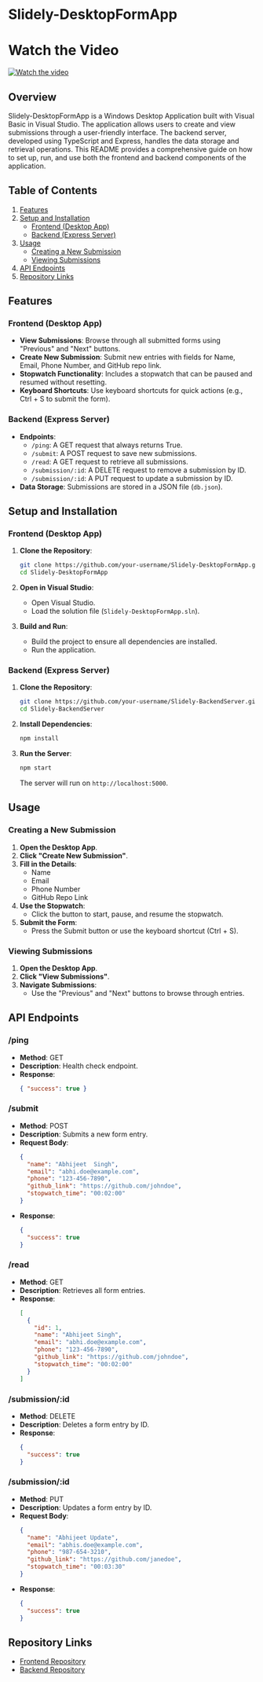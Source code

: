 
# Slidely-DesktopFormApp

# Watch the Video
[![Watch the video](https://img.youtube.com/vi/vVRWyiCwFwU/maxresdefault.jpg)](https://youtu.be/vVRWyiCwFwU)

## Overview

Slidely-DesktopFormApp is a Windows Desktop Application built with Visual Basic in Visual Studio. The application allows users to create and view submissions through a user-friendly interface. The backend server, developed using TypeScript and Express, handles the data storage and retrieval operations. This README provides a comprehensive guide on how to set up, run, and use both the frontend and backend components of the application.

## Table of Contents

1. [Features](#features)
2. [Setup and Installation](#setup-and-installation)
    - [Frontend (Desktop App)](#frontend-desktop-app)
    - [Backend (Express Server)](#backend-express-server)
3. [Usage](#usage)
    - [Creating a New Submission](#creating-a-new-submission)
    - [Viewing Submissions](#viewing-submissions)
4. [API Endpoints](#api-endpoints)
5. [Repository Links](#repository-links)

## Features

### Frontend (Desktop App)

- **View Submissions**: Browse through all submitted forms using "Previous" and "Next" buttons.
- **Create New Submission**: Submit new entries with fields for Name, Email, Phone Number, and GitHub repo link.
- **Stopwatch Functionality**: Includes a stopwatch that can be paused and resumed without resetting.
- **Keyboard Shortcuts**: Use keyboard shortcuts for quick actions (e.g., Ctrl + S to submit the form).

### Backend (Express Server)

- **Endpoints**:
  - `/ping`: A GET request that always returns True.
  - `/submit`: A POST request to save new submissions.
  - `/read`: A GET request to retrieve all submissions.
  - `/submission/:id`: A DELETE request to remove a submission by ID.
  - `/submission/:id`: A PUT request to update a submission by ID.
- **Data Storage**: Submissions are stored in a JSON file (`db.json`).

## Setup and Installation

### Frontend (Desktop App)

1. **Clone the Repository**:
   ```sh
   git clone https://github.com/your-username/Slidely-DesktopFormApp.git
   cd Slidely-DesktopFormApp
   ```

2. **Open in Visual Studio**:
   - Open Visual Studio.
   - Load the solution file (`Slidely-DesktopFormApp.sln`).

3. **Build and Run**:
   - Build the project to ensure all dependencies are installed.
   - Run the application.

### Backend (Express Server)

1. **Clone the Repository**:
   ```sh
   git clone https://github.com/your-username/Slidely-BackendServer.git
   cd Slidely-BackendServer
   ```

2. **Install Dependencies**:
   ```sh
   npm install
   ```

3. **Run the Server**:
   ```sh
   npm start
   ```
   The server will run on `http://localhost:5000`.

## Usage

### Creating a New Submission

1. **Open the Desktop App**.
2. **Click "Create New Submission"**.
3. **Fill in the Details**:
   - Name
   - Email
   - Phone Number
   - GitHub Repo Link
4. **Use the Stopwatch**:
   - Click the button to start, pause, and resume the stopwatch.
5. **Submit the Form**:
   - Press the Submit button or use the keyboard shortcut (Ctrl + S).

### Viewing Submissions

1. **Open the Desktop App**.
2. **Click "View Submissions"**.
3. **Navigate Submissions**:
   - Use the "Previous" and "Next" buttons to browse through entries.

## API Endpoints

### /ping

- **Method**: GET
- **Description**: Health check endpoint.
- **Response**: 
  ```json
  { "success": true }
  ```

### /submit

- **Method**: POST
- **Description**: Submits a new form entry.
- **Request Body**:
  ```json
  {
    "name": "Abhijeet  Singh",
    "email": "abhi.doe@example.com",
    "phone": "123-456-7890",
    "github_link": "https://github.com/johndoe",
    "stopwatch_time": "00:02:00"
  }
  ```
- **Response**: 
  ```json
  {
    "success": true
  }
  ```

### /read

- **Method**: GET
- **Description**: Retrieves all form entries.
- **Response**:
  ```json
  [
    {
      "id": 1,
      "name": "Abhijeet Singh",
      "email": "abhi.doe@example.com",
      "phone": "123-456-7890",
      "github_link": "https://github.com/johndoe",
      "stopwatch_time": "00:02:00"
    }
  ]
  ```

### /submission/:id

- **Method**: DELETE
- **Description**: Deletes a form entry by ID.
- **Response**:
  ```json
  {
    "success": true
  }
  ```

### /submission/:id

- **Method**: PUT
- **Description**: Updates a form entry by ID.
- **Request Body**:
  ```json
  {
    "name": "Abhijeet Update",
    "email": "abhis.doe@example.com",
    "phone": "987-654-3210",
    "github_link": "https://github.com/janedoe",
    "stopwatch_time": "00:03:30"
  }
  ```
- **Response**:
  ```json
  {
    "success": true
  }
  ```

## Repository Links

- [Frontend Repository](https://github.com/AbhijeetMITWPU/Slidely-DesktopFormApp)
- [Backend Repository](https://github.com/AbhijeetMITWPU/Slidely-DesktopFormApp/tree/main/slidelybackend)

